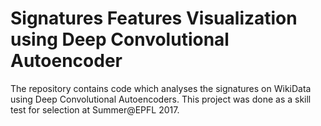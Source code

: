 # Signatures Features Visualization using Deep Convolutional Autoencoder
The repository contains code which analyses the signatures on WikiData using Deep Convolutional Autoencoders. This project was done as a skill test for selection at Summer@EPFL 2017.
